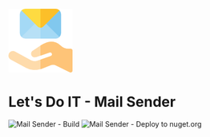 ![alt text](https://github.com/lets-do-it-pl/common/blob/main/LetsDoIt.MailSender/src/LetsDoIt.MailSender/icon.png)
# Let's Do IT - Mail Sender

![Mail Sender - Build](https://github.com/lets-do-it-pl/common/workflows/Mail%20Sender%20-%20Build/badge.svg?branch=main)
![Mail Sender - Deploy to nuget.org](https://github.com/lets-do-it-pl/common/workflows/Mail%20Sender%20-%20Deploy%20to%20nuget.org/badge.svg)
